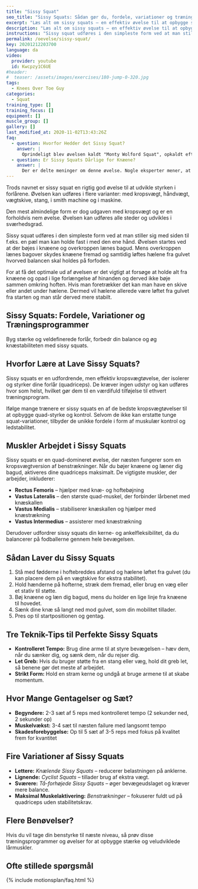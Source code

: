 ```yaml
---
title: "Sissy Squat"
seo_title: "Sissy Squats: Sådan gør du, fordele, variationer og træningsprogram"
excerpt: "Læs alt om sissy squats – en effektiv øvelse til at opbygge stærke quadriceps, forbedre knæstabilitet og balance. Få instruktioner, tips og variationer, der kan booste din bentræning."
description: "Læs alt om sissy squats – en effektiv øvelse til at opbygge stærke quadriceps, forbedre knæstabilitet og balance. Få instruktioner, tips og variationer, der kan booste din bentræning."
instructions: "Sissy squat udføres i den simpleste form ved at man stiller sig med siden til f.eks. en pæl man kan holde fast i med den ene hånd. Øvelsen startes ved at der bøjes i knæene og overkroppen lænes bagud. Mens overkroppen lænes bagover skydes knæene fremad og samtidig løftes hælene fra gulvet hvorved balancen skal holdes på forfoden."
permalink: /oevelse/sissy-squat/
key: 20201212203700
language: da
video:
  provider: youtube
  id: Kwcpzy1C6UE
#header:
#  teaser: /assets/images/exercises/180-jump-0-320.jpg
tags:
  - Knees Over Toe Guy
categories:
  - Squat
training_type: []
training_focus: []
equipment: []
muscle_group: []
gallery: []
last_modified_at: 2020-11-02T13:43:26Z
faq:
  - question: Hvorfor Hedder det Sissy Squat?
    answer: |
      Oprindeligt blev øvelsen kaldt "Monty Wolford Squat", opkaldt efter en midt-1900-tals bodybuilder med imponerende lårudvikling. Navnet "sissy squat" menes at stamme fra Vince Gironda, som mente, at øvelsen ville være udfordrende for dem, der kun trænede tunge squats.
  - question: Er Sissy Squats Dårlige for Knæene?
    answer: |
      Der er delte meninger om denne øvelse. Nogle eksperter mener, at den belaster knæleddet unødigt, mens andre hævder, at den styrker ledbånd og sener. Hvis du har knæproblemer, bør du rådføre dig med en specialist, før du inkluderer dem i din træning.
---
```


Trods navnet er sissy squat en rigtig god øvelse til at udvikle styrken i forlårene. Øvelsen kan udføres i flere varianter: med kropsvægt, håndvægt, vægtskive, stang, i smith machine og i maskine.

Den mest almindelige form er dog udgaven med kropsvægt og er en forholdvis nem øvelse. Øvelsen kan udføres alle steder og udvikles i sværhedsgrad.

Sissy squat udføres i den simpleste form ved at man stiller sig med siden til f.eks. en pæl man kan holde fast i med den ene hånd. Øvelsen startes ved at der bøjes i knæene og overkroppen lænes bagud. Mens overkroppen lænes bagover skydes knæene fremad og samtidig løftes hælene fra gulvet hvorved balancen skal holdes på forfoden.

For at få det optimale ud af øvelsen er det vigtigt at forsøge at holde alt fra knæene og opad i lige forlængelse af hinanden og derved ikke bøje sammen omkring hoften. Hvis man foretrækker det kan man have en skive eller andet under hælene. Dermed vil hælene allerede være løftet fra gulvet fra starten og man står derved mere stabilt.

## Sissy Squats: Fordele, Variationer og Træningsprogrammer

Byg stærke og veldefinerede forlår, forbedr din balance og øg knæstabiliteten med sissy squats.

## Hvorfor Lære at Lave Sissy Squats?

Sissy squats er en udfordrende, men effektiv kropsvægtøvelse, der isolerer og styrker dine forlår (quadriceps). De kræver ingen udstyr og kan udføres hvor som helst, hvilket gør dem til en værdifuld tilføjelse til ethvert træningsprogram.

Ifølge mange trænere er sissy squats en af de bedste kropsvægtøvelser til at opbygge quad-styrke og kontrol. Selvom de ikke kan erstatte tunge squat-variationer, tilbyder de unikke fordele i form af muskulær kontrol og ledstabilitet.

## Muskler Arbejdet i Sissy Squats

Sissy squats er en quad-domineret øvelse, der næsten fungerer som en kropsvægtversion af benstrækninger. Når du bøjer knæene og læner dig bagud, aktiveres dine quadriceps maksimalt. De vigtigste muskler, der arbejder, inkluderer:

- **Rectus Femoris** – hjælper med knæ- og hoftebøjning
- **Vastus Lateralis** – den største quad-muskel, der forbinder lårbenet med knæskallen
- **Vastus Medialis** – stabiliserer knæskallen og hjælper med knæstrækning
- **Vastus Intermedius** – assisterer med knæstrækning

Derudover udfordrer sissy squats din kerne- og ankelfleksibilitet, da du balancerer på fodballerne gennem hele bevægelsen.

## Sådan Laver du Sissy Squats

1. Stå med fødderne i hoftebreddes afstand og hælene løftet fra gulvet (du kan placere dem på en vægtskive for ekstra stabilitet).
2. Hold hænderne på hofterne, stræk dem fremad, eller brug en væg eller et stativ til støtte.
3. Bøj knæene og læn dig bagud, mens du holder en lige linje fra knæene til hovedet.
4. Sænk dine knæ så langt ned mod gulvet, som din mobilitet tillader.
5. Pres op til startpositionen og gentag.

## Tre Teknik-Tips til Perfekte Sissy Squats

- **Kontrolleret Tempo:** Brug dine arme til at styre bevægelsen – hæv dem, når du sænker dig, og sænk dem, når du rejser dig.
- **Let Greb:** Hvis du bruger støtte fra en stang eller væg, hold dit greb let, så benene gør det meste af arbejdet.
- **Strikt Form:** Hold en stram kerne og undgå at bruge armene til at skabe momentum.

## Hvor Mange Gentagelser og Sæt?

- **Begyndere:** 2-3 sæt af 5 reps med kontrolleret tempo (2 sekunder ned, 2 sekunder op)
- **Muskelvækst:** 3-4 sæt til næsten failure med langsomt tempo
- **Skadesforebyggelse:** Op til 5 sæt af 3-5 reps med fokus på kvalitet frem for kvantitet

## Fire Variationer af Sissy Squats

- **Lettere:** *Knælende Sissy Squats* – reducerer belastningen på anklerne.
- **Lignende:** *Cyclist Squats* – tillader brug af ekstra vægt.
- **Sværere:** *Tå-forhøjede Sissy Squats* – øger bevægeudslaget og kræver mere balance.
- **Maksimal Muskelaktivering:** *Benstrækninger* – fokuserer fuldt ud på quadriceps uden stabilitetskrav.

## Flere Benøvelser?

Hvis du vil tage din benstyrke til næste niveau, så prøv disse træningsprogrammer og øvelser for at opbygge stærke og veludviklede lårmuskler.

## Ofte stillede spørgsmål

{% include motionsplan/faq.html %}